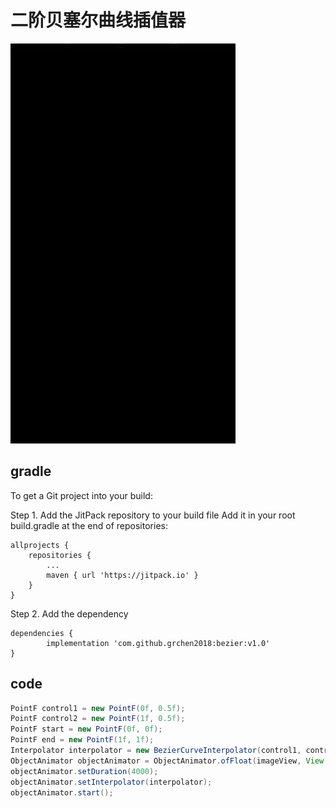 # 二阶贝塞尔曲线插值器

<img src="https://github.com/grchen2018/bezier/blob/master/app/preview.gif" width="360">

## gradle
To get a Git project into your build:

Step 1. Add the JitPack repository to your build file
Add it in your root build.gradle at the end of repositories:

	allprojects {
		repositories {
			...
			maven { url 'https://jitpack.io' }
		}
	}
  
Step 2. Add the dependency

	dependencies {
	        implementation 'com.github.grchen2018:bezier:v1.0'
	}
  
  
## code
``` java
PointF control1 = new PointF(0f, 0.5f);
PointF control2 = new PointF(1f, 0.5f);
PointF start = new PointF(0f, 0f);
PointF end = new PointF(1f, 1f);
Interpolator interpolator = new BezierCurveInterpolator(control1, control2, start, end);
ObjectAnimator objectAnimator = ObjectAnimator.ofFloat(imageView, View.TRANSLATION_X, 0f, 1080f);
objectAnimator.setDuration(4000);
objectAnimator.setInterpolator(interpolator);
objectAnimator.start();
```
